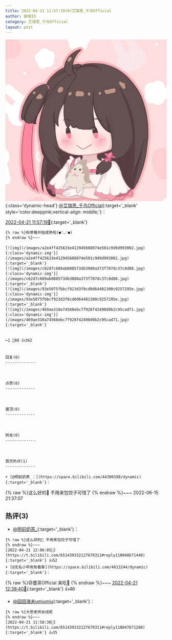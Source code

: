 ```yaml
---
title: 2022-04-21 11:57:19(0)艾瑞思_千鸟Official
author: 御坂IO
category: 艾瑞思_千鸟Official
layout: post
---
```


![img](/images/7e08840c56f251de28bdf766b647bd5fe9a5d50a.jpg){:class='dynamic-head'}
[@艾瑞思_千鸟Official](https://space.bilibili.com/1090010845/dynamic){:target='_blank' style='color:deeppink;vertical-align: middle;'}：

[2022-04-21 11:57:19🔗](https://t.bilibili.com/651439332127670311){:target='_blank'}

~~~
{% raw %}粉草莓开始成熟啦(●'◡'●)
{% endraw %}~~~

[![img](/images/a2e4ff425633e412945688074e501c9d9d993002.jpg){:class='dynamic-img'}](/images/a2e4ff425633e412945688074e501c9d9d993002.jpg){:target='_blank'}
[![img](/images/c62d7c689ab088573db3080a373f787dc37c8d88.jpg){:class='dynamic-img'}](/images/c62d7c689ab088573db3080a373f787dc37c8d88.jpg){:target='_blank'}
[![img](/images/93e5075fbbcf923d3f0cd0d64481300c9257295e.jpg){:class='dynamic-img'}](/images/93e5075fbbcf923d3f0cd0d64481300c9257295e.jpg){:target='_blank'}
[![img](/images/469ae310a74568ebc7f928f42490d0b2c95cad71.jpg){:class='dynamic-img'}](/images/469ae310a74568ebc7f928f42490d0b2c95cad71.jpg){:target='_blank'}


↪️1 💬88 👍362


回复(0)
-------------



点赞(0)
-------------



置顶(0)
-------------



转发(0)
-------------



首页热评(1)
-------------

+ [@明前奶茶_：](https://space.bilibili.com/44300198/dynamic){:target='_blank'}：
~~~
{% raw %}这么好的🍓 不用来包饺子可惜了
{% endraw %}~~~
2022-06-15 21:37:07


热评(3)
-------------

+ [@明前奶茶_](https://space.bilibili.com/44300198/dynamic){:target='_blank'}：
~~~
{% raw %}这么好的🍓 不用来包饺子可惜了
{% endraw %}~~~
[2022-04-21 12:06:05🔗](https://t.bilibili.com/651439332127670311#reply110048671440){:target='_blank'} 👍52
+ [@无名小卒匆匆看客](https://space.bilibili.com/4613244/dynamic){:target='_blank'}：
~~~
{% raw %}@墨茶Official 来吃🍓
{% endraw %}~~~
[2022-04-21 12:38:40🔗](https://t.bilibili.com/651439332127670311#reply110052680656){:target='_blank'} 👍46
+ [@园田海未umiumiu](https://space.bilibili.com/96411455/dynamic){:target='_blank'}：
~~~
{% raw %}大思老师米线呢
{% endraw %}~~~
[2022-04-21 11:58:30🔗](https://t.bilibili.com/651439332127670311#reply110047671280){:target='_blank'} 👍35


